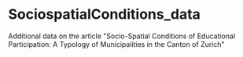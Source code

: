 # SociospatialConditions_data
Additional data on the article "Socio-Spatial Conditions of Educational Participation: A Typology of Municipalities in the Canton of Zurich"
